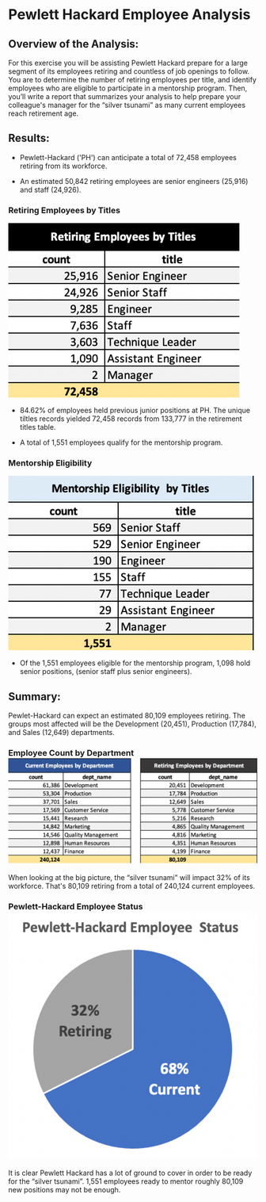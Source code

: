 # Pewlett Hackard Employee Analysis

## Overview of the Analysis:
For this exercise you will be assisting Pewlett Hackard prepare for a large segment of its employees retiring and countless of job openings to follow. You are to determine the number of retiring employees per title, and identify employees who are eligible to participate in a mentorship program. Then, you’ll write a report that summarizes your analysis to help prepare your colleague's manager for the “silver tsunami” as many current employees reach retirement age.



## Results: 
-  Pewlett-Hackard ('PH') can anticipate a total of 72,458 employees retiring from its workforce. 


-  An estimated 50,842 retiring employees are senior engineers (25,916) and staff (24,926).

### Retiring Employees by Titles  
![Retiring Employees by Titles](https://github.com/AQUINT01/Pewlett-Hackard-Analysis/blob/main/images/retiring_emp_titles.png)



-  84.62% of employees held previous junior positions at PH. The unique tiltles records yielded 72,458 records from 133,777 in the retirement titles table.


-  A total of 1,551 employees qualify for the mentorship program.

### Mentorship Eligibility  
![Mentorship Eligibility](https://github.com/AQUINT01/Pewlett-Hackard-Analysis/blob/main/images/mentorship_eligible_titles.png)



-  Of the 1,551 employees eligible for the mentorship program, 1,098 hold senior positions, (senior staff plus senior engineers).


## Summary: 
Pewlet-Hackard can expect an estimated 80,109 employees retiring.  The groups most affected will be the Development (20,451), Production (17,784), and Sales (12,649) departments.

### Employee Count by Department  ![Employee Count by Department](https://github.com/AQUINT01/Pewlett-Hackard-Analysis/blob/main/images/total_emp_dept.png)


When looking at the big picture,  the “silver tsunami” will impact 32% of its workforce. That's 80,109 retiring from a total of 240,124 current employees.

### Pewlett-Hackard Employee Status ![Pewlett-Hackard Employee Status](https://github.com/AQUINT01/Pewlett-Hackard-Analysis/blob/main/images/PH_emp_status_pieChart.png)


It is clear Pewlett Hackard has a  lot of ground to cover in order to be ready for the   “silver tsunami”.  1,551 employees ready to mentor roughly 80,109 new positions may not be enough.
